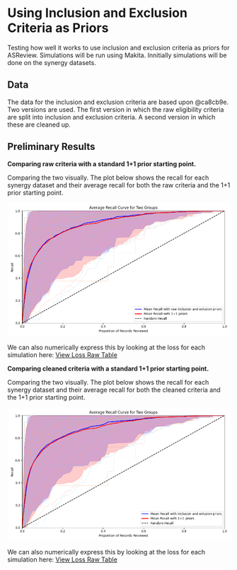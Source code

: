 # Using Inclusion and Exclusion Criteria as Priors

Testing how well it works to use inclusion and exclusion criteria as priors for ASReview. Simulations will be run using Makita. Innitially simulations will be done on the synergy datasets. 

## Data 

The data for the inclusion and exclusion criteria are based upon @ca8cb9e. Two versions are used. The first version in which the raw eligibility criteria are split into inclusion and exclusion criteria. A second version in which these are cleaned up. 

## Preliminary Results

**Comparing raw criteria with a standard 1+1 prior starting point.**

Comparing the two visually. The plot below shows the recall for each synergy dataset and their average recall for both the raw criteria and the 1+1 prior starting point.

![Average recall for both the raw criteria and the 1+1 prior starting point.](output/mean_recall_together_raw_criteria.png)


We can also numerically express this by looking at the loss for each simulation here: [View Loss Raw Table](output/Loss_raw.csv)



**Comparing cleaned criteria with a standard 1+1 prior starting point.**

Comparing the two visually. The plot below shows the recall for each synergy dataset and their average recall for both the cleaned criteria and the 1+1 prior starting point.

![Average recall for both the cleaned criteria and the 1+1 prior starting point.](output/mean_recall_together_cleaned_criteria.png)

We can also numerically express this by looking at the loss for each simulation here: [View Loss Raw Table](output/Loss_cleaned.csv)